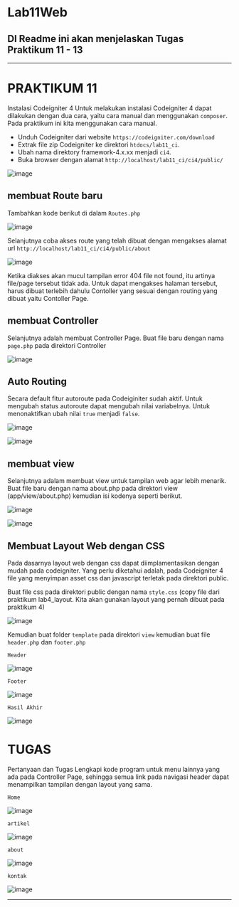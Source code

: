 # Lab11Web
## DI Readme ini akan menjelaskan Tugas Praktikum 11 - 13
---

# PRAKTIKUM 11
Instalasi Codeigniter 4
Untuk melakukan instalasi Codeigniter 4 dapat dilakukan dengan dua cara, yaitu cara 
manual dan menggunakan `composer`. Pada praktikum ini kita menggunakan cara 
manual.
* Unduh Codeigniter dari website `https://codeigniter.com/download`
* Extrak file zip Codeigniter ke direktori `htdocs/lab11_ci`.
* Ubah nama direktory framework-4.x.xx menjadi `ci4`.
* Buka browser dengan alamat `http://localhost/lab11_ci/ci4/public/`

![image](https://user-images.githubusercontent.com/101393632/176114727-fb2d9470-1c25-4826-af6c-7c6d7d3220c0.png)

## membuat Route baru
Tambahkan kode berikut di dalam `Routes.php`

![image](https://user-images.githubusercontent.com/101393632/176117359-a8d84586-873a-4e47-96af-4fcb2c10300e.png)

Selanjutnya coba akses route yang telah dibuat dengan mengakses alamat url `http://localhost/lab11_ci/ci4/public/about`

![image](https://user-images.githubusercontent.com/101393632/176117888-74196594-cac2-43e3-9809-06e53af4fa69.png)

Ketika diakses akan mucul tampilan error 404 file not found, itu artinya file/page 
tersebut tidak ada. Untuk dapat mengakses halaman tersebut, harus dibuat terlebih 
dahulu Contoller yang sesuai dengan routing yang dibuat yaitu Contoller Page.

## membuat Controller
Selanjutnya adalah membuat Controller Page. Buat file baru dengan nama `page.php`
pada direktori Controller

![image](https://user-images.githubusercontent.com/101393632/176118307-7691576e-3af1-4e05-a9b2-69149f37c415.png)

## Auto Routing
Secara default fitur autoroute pada Codeiginiter sudah aktif. Untuk mengubah status 
autoroute dapat mengubah nilai variabelnya. Untuk menonaktifkan ubah nilai `true`
menjadi `false`.

![image](https://user-images.githubusercontent.com/101393632/176118748-036ef448-88eb-4fa4-baaa-4cf523961890.png)

![image](https://user-images.githubusercontent.com/101393632/176119041-a4449459-21ee-4000-bfa2-10de9d415cba.png)

## membuat view
Selanjutnya adalam membuat view untuk tampilan web agar lebih menarik. Buat file 
baru dengan nama about.php pada direktori view (app/view/about.php) kemudian isi 
kodenya seperti berikut.

![image](https://user-images.githubusercontent.com/101393632/176124049-c55aff7b-189a-4621-922a-6e48ac7d9bbd.png)


![image](https://user-images.githubusercontent.com/101393632/176123983-6d1394ca-9b1f-42ab-80e8-c6fa62a843ae.png)

## Membuat Layout Web dengan CSS
Pada dasarnya layout web dengan css dapat diimplamentasikan dengan mudah pada 
codeigniter. Yang perlu diketahui adalah, pada Codeigniter 4 file yang menyimpan asset 
css dan javascript terletak pada direktori public. 

Buat file css pada direktori public dengan nama `style.css` (copy file dari praktikum 
lab4_layout. Kita akan gunakan layout yang pernah dibuat pada praktikum 4)

![image](https://user-images.githubusercontent.com/101393632/176124718-797c7467-dcf3-431f-bfd1-3a140ab095e3.png)

Kemudian buat folder `template` pada direktori `view` kemudian buat file `header.php` dan 
`footer.php`

`Header`

![image](https://user-images.githubusercontent.com/101393632/176166741-91af8352-5655-4c51-9cc1-881f2b3892f8.png)

`Footer`

![image](https://user-images.githubusercontent.com/101393632/176166931-95fbfafc-4126-444d-aa58-327bc4a1ebd3.png)

`Hasil Akhir`

![image](https://user-images.githubusercontent.com/101393632/176172264-d760baa0-57a0-467f-805c-23d7ca031457.png)

# TUGAS 
Pertanyaan dan Tugas
Lengkapi kode program untuk menu lainnya yang ada pada Controller Page, sehingga 
semua link pada navigasi header dapat menampilkan tampilan dengan layout yang 
sama.

`Home`

![image](https://user-images.githubusercontent.com/101393632/176175704-8503c193-879f-4c72-953c-e49c3db60463.png)

`artikel`

![image](https://user-images.githubusercontent.com/101393632/176175968-5bd64b40-9d06-427e-9194-557e7241f222.png)


`about`

![image](https://user-images.githubusercontent.com/101393632/176175510-a2e041e3-5c74-42f1-bf04-bd7d779c966e.png)

`kontak`

![image](https://user-images.githubusercontent.com/101393632/176175892-38a11141-c434-44cc-a334-f49ae0da4c99.png)

---

